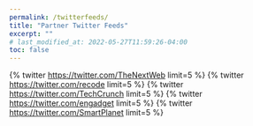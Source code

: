 ```yaml
---
permalink: /twitterfeeds/
title: "Partner Twitter Feeds"
excerpt: ""
# last_modified_at: 2022-05-27T11:59:26-04:00
toc: false
---
```


{% twitter https://twitter.com/TheNextWeb limit=5 %}
{% twitter https://twitter.com/recode limit=5 %}
{% twitter https://twitter.com/TechCrunch limit=5 %}
{% twitter https://twitter.com/engadget limit=5 %}
{% twitter https://twitter.com/SmartPlanet limit=5 %}